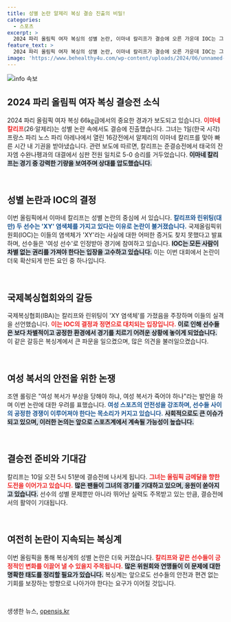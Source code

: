 ```yaml
---
title: 성별 논란 알제리 복싱 결승 진출의 비밀!
categories:
  - 스포츠
excerpt: >
  2024 파리 올림픽 여자 복싱의 성별 논란, 이마네 칼리프가 결승에 오른 가운데 IOC는 그녀의 출전을 지지하고 있다. 과연 금메달의 주인공은? 클릭할수록 궁금증이 커진다!
feature_text: >
  2024 파리 올림픽 여자 복싱의 성별 논란, 이마네 칼리프가 결승에 오른 가운데 IOC는 그녀의 출전을 지지하고 있다. 과연 금메달의 주인공은? 클릭할수록 궁금증이 커진다!
image: 'https://www.behealthy4u.com/wp-content/uploads/2024/06/unnamed-file.png'
---
```


<p><img src="https://www.behealthy4u.com/wp-content/uploads/2024/06/unnamed-file.png" alt="info 속보" /></p>

<h2>2024 파리 올림픽 여자 복싱 결승전 소식</h2>

<p data-ke-size="size16">2024 파리 올림픽 여자 복싱 66㎏급에서의 중요한 경과가 보도되고 있습니다. <b><span style="color: #ee2323;">이마네 칼리프</span></b>(26·알제리)는 성별 논란 속에서도 결승에 진출했습니다. 그녀는 1일(한국 시각) 프랑스 파리 노스 파리 아레나에서 열린 16강전에서 알제리의 이마네 칼리프를 맞아 빠른 시간 내 기권을 받아냈습니다. 관련 보도에 따르면, 칼리프는 준결승전에서 태국의 잔자엠 수완나펭과의 대결에서 심판 전원 일치로 5-0 승리를 거두었습니다. <b><span style="background-color: #21538527;">이마네 칼리프는 경기 중 강력한 기량을 보여주며 상대를 압도했습니다.</span></b></p>

<p data-ke-size="size16">&nbsp;</p>

<h2>성별 논란과 IOC의 결정</h2>

<p data-ke-size="size16">이번 올림픽에서 이마네 칼리프는 성별 논란의 중심에 서 있습니다. <b><span style="color: #1a5490;">칼리프와 린위팅(대만) 두 선수는 'XY' 염색체를 가지고 있다는 이유로 논란이 불거졌습니다.</span></b> 국제올림픽위원회(IOC)는 이들의 염색체가 'XY'라는 사실에 대한 어떠한 증거도 찾지 못했다고 발표하며, 선수들은 '여성 선수'로 인정받아 경기에 참여하고 있습니다. <b><span style="background-color: #21538527;">IOC는 모든 사람이 차별 없는 권리를 가져야 한다는 입장을 고수하고 있습니다.</span></b> 이는 이번 대회에서 논란이 더욱 확산되게 만든 요인 중 하나입니다.</p>

<p data-ke-size="size16">&nbsp;</p>

<h2>국제복싱협회와의 갈등</h2>

<p data-ke-size="size16">국제복싱협회(IBA)는 칼리프와 린위팅이 'XY 염색체'를 가졌음을 주장하며 이들의 실격을 선언했습니다. <b><span style="color: #ee2323;">이는 IOC의 결정과 정면으로 대치되는 입장입니다.</span></b> <b><span style="background-color: #21538527;">이로 인해 선수들은 보다 차별적이고 공정한 환경에서 경기를 치르기 어려운 상황에 놓이게 되었습니다.</span></b> 이 같은 갈등은 복싱계에서 큰 파문을 일으켰으며, 많은 의견을 불러일으켰습니다.</p>

<p data-ke-size="size16">&nbsp;</p>

<h2>여성 복서의 안전을 위한 논쟁</h2>

<p data-ke-size="size16">조앤 롤링은 "여성 복서가 부상을 당해야 하냐, 여성 복서가 죽어야 하나"라는 발언을 하며 이번 논란에 대한 우려를 표했습니다. <b><span style="color: #1a5490;">여성 스포츠의 안전성을 강조하며, 선수들 사이의 공정한 경쟁이 이루어져야 한다는 목소리가 커지고 있습니다.</span></b> <b><span style="background-color: #21538527;">사회적으로도 큰 이슈가 되고 있으며, 이러한 논의는 앞으로 스포츠계에서 계속될 가능성이 높습니다.</span></b></p>

<p data-ke-size="size16">&nbsp;</p>

<h2>결승전 준비와 기대감</h2>

<p data-ke-size="size16">칼리프는 10일 오전 5시 51분에 결승전에 나서게 됩니다. <b><span style="color: #ee2323;">그녀는 올림픽 금메달을 향한 도전을 이어가고 있습니다.</span></b> <b><span style="background-color: #21538527;">많은 팬들이 그녀의 경기를 기대하고 있으며, 응원이 쏟아지고 있습니다.</span></b> 선수의 성별 문제뿐만 아니라 뛰어난 실력도 주목받고 있는 만큼, 결승전에서의 활약이 기대됩니다.</p>

<p data-ke-size="size16">&nbsp;</p>

<h2>여전히 논란이 지속되는 복싱계</h2>

<p data-ke-size="size16">이번 올림픽을 통해 복싱계의 성별 논란은 더욱 커졌습니다. <b><span style="color: #ee2323;">칼리프와 같은 선수들이 긍정적인 변화를 이끌어 낼 수 있을지 주목됩니다.</span></b> <b><span style="background-color: #21538527;">많은 위원회와 연맹들이 이 문제에 대한 명확한 태도를 정리할 필요가 있습니다.</span></b> 복싱계는 앞으로도 선수들의 안전과 편견 없는 기회를 보장하는 방향으로 나아가야 한다는 요구가 이어질 것입니다.</p>

<p data-ke-size="size16">&nbsp;</p>
생생한 뉴스, <a href="https://opensis.kr" rel="dofollow">opensis.kr</a>


